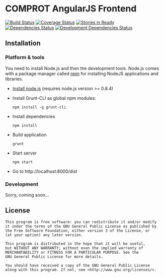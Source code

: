 # COMPROT AngularJS Frontend

[![Build Status](https://travis-ci.org/medien-dresden/comprot-frontend.svg?branch=develop)](https://travis-ci.org/medien-dresden/comprot-frontend)
[![Coverage Status](https://coveralls.io/repos/medien-dresden/comprot-frontend/badge.png?branch=develop)](https://coveralls.io/r/medien-dresden/comprot-frontend?branch=develop)
[![Stories in Ready](https://badge.waffle.io/medien-dresden/comprot-frontend.png?label=ready&title=stories%20ready)](http://waffle.io/medien-dresden/comprot-frontend)
[![Dependencies Status](https://www.versioneye.com/user/projects/5388507614c15817480000b5/badge.svg)](https://www.versioneye.com/user/projects/5388507614c15817480000b5)
[![Development Dependencies Status](https://david-dm.org/medien-dresden/comprot-frontend/dev-status.svg)](https://david-dm.org/medien-dresden/comprot-frontend#info=devDependencies)

## Installation

### Platform & tools

You need to install Node.js and then the development tools. Node.js comes with a package manager called [npm](http://npmjs.org) for installing NodeJS applications and libraries.
* [Install node.js](http://nodejs.org/download/) (requires node.js version >= 0.8.4)
* Install Grunt-CLI as global npm modules:

    ```
    npm install -g grunt-cli
    ```
* Install dependencies

    ```
    npm install
    ```
* Build application

    ```
    grunt
    ```
* Start server

    ```
    npm start
    ```
* Go to http://localhost:8000/dist

### Development

Sorry, coming soon...

## License

    This program is free software: you can redistribute it and/or modify
    it under the terms of the GNU General Public License as published by
    the Free Software Foundation, either version 3 of the License, or
    (at your option) any later version.

    This program is distributed in the hope that it will be useful,
    but WITHOUT ANY WARRANTY; without even the implied warranty of
    MERCHANTABILITY or FITNESS FOR A PARTICULAR PURPOSE. See the
    GNU General Public License for more details.

    You should have received a copy of the GNU General Public License
    along with this program. If not, see <http://www.gnu.org/licenses/>.
